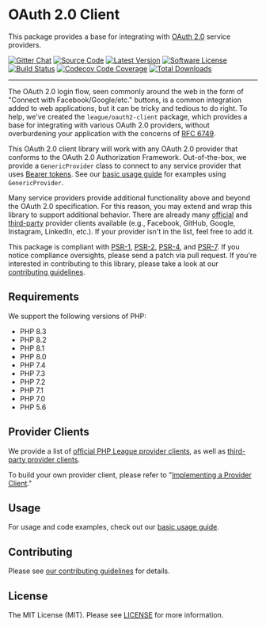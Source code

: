 # OAuth 2.0 Client

This package provides a base for integrating with [OAuth 2.0](http://oauth.net/2/) service providers.

[![Gitter Chat](https://img.shields.io/badge/gitter-join_chat-brightgreen.svg?style=flat-square)](https://gitter.im/thephpleague/oauth2-client)
[![Source Code](https://img.shields.io/badge/source-thephpleague/oauth2--client-blue.svg?style=flat-square)](https://github.com/thephpleague/oauth2-client)
[![Latest Version](https://img.shields.io/github/release/thephpleague/oauth2-client.svg?style=flat-square)](https://github.com/thephpleague/oauth2-client/releases)
[![Software License](https://img.shields.io/badge/license-MIT-brightgreen.svg?style=flat-square)](https://github.com/thephpleague/oauth2-client/blob/master/LICENSE)
[![Build Status](https://img.shields.io/github/actions/workflow/status/thephpleague/oauth2-client/continuous-integration.yml?label=CI&logo=github&style=flat-square)](https://github.com/thephpleague/oauth2-client/actions?query=workflow%3ACI)
[![Codecov Code Coverage](https://img.shields.io/codecov/c/gh/thephpleague/oauth2-client?label=codecov&logo=codecov&style=flat-square)](https://codecov.io/gh/thephpleague/oauth2-client)
[![Total Downloads](https://img.shields.io/packagist/dt/league/oauth2-client.svg?style=flat-square)](https://packagist.org/packages/league/oauth2-client)

---

The OAuth 2.0 login flow, seen commonly around the web in the form of "Connect with Facebook/Google/etc." buttons, is a common integration added to web applications, but it can be tricky and tedious to do right. To help, we've created the `league/oauth2-client` package, which provides a base for integrating with various OAuth 2.0 providers, without overburdening your application with the concerns of [RFC 6749](http://tools.ietf.org/html/rfc6749).

This OAuth 2.0 client library will work with any OAuth 2.0 provider that conforms to the OAuth 2.0 Authorization Framework. Out-of-the-box, we provide a `GenericProvider` class to connect to any service provider that uses [Bearer tokens](http://tools.ietf.org/html/rfc6750). See our [basic usage guide](https://oauth2-client.thephpleague.com/usage/) for examples using `GenericProvider`.

Many service providers provide additional functionality above and beyond the OAuth 2.0 specification. For this reason, you may extend and wrap this library to support additional behavior. There are already many [official](https://oauth2-client.thephpleague.com/providers/league/) and [third-party](https://oauth2-client.thephpleague.com/providers/thirdparty/) provider clients available (e.g., Facebook, GitHub, Google, Instagram, LinkedIn, etc.). If your provider isn't in the list, feel free to add it.

This package is compliant with [PSR-1][], [PSR-2][], [PSR-4][], and [PSR-7][]. If you notice compliance oversights, please send a patch via pull request. If you're interested in contributing to this library, please take a look at our [contributing guidelines](https://github.com/thephpleague/oauth2-client/blob/master/CONTRIBUTING.md).

## Requirements

We support the following versions of PHP:

* PHP 8.3
* PHP 8.2
* PHP 8.1
* PHP 8.0
* PHP 7.4
* PHP 7.3
* PHP 7.2
* PHP 7.1
* PHP 7.0
* PHP 5.6

## Provider Clients

We provide a list of [official PHP League provider clients](https://oauth2-client.thephpleague.com/providers/league/), as well as [third-party provider clients](https://oauth2-client.thephpleague.com/providers/thirdparty/).

To build your own provider client, please refer to "[Implementing a Provider Client](https://oauth2-client.thephpleague.com/providers/implementing/)."

## Usage

For usage and code examples, check out our [basic usage guide](https://oauth2-client.thephpleague.com/usage/).

## Contributing

Please see [our contributing guidelines](https://github.com/thephpleague/oauth2-client/blob/master/CONTRIBUTING.md) for details.

## License

The MIT License (MIT). Please see [LICENSE](https://github.com/thephpleague/oauth2-client/blob/master/LICENSE) for more information.


[PSR-1]: https://github.com/php-fig/fig-standards/blob/master/accepted/PSR-1-basic-coding-standard.md
[PSR-2]: https://github.com/php-fig/fig-standards/blob/master/accepted/PSR-2-coding-style-guide.md
[PSR-4]: https://github.com/php-fig/fig-standards/blob/master/accepted/PSR-4-autoloader.md
[PSR-7]: https://github.com/php-fig/fig-standards/blob/master/accepted/PSR-7-http-message.md
